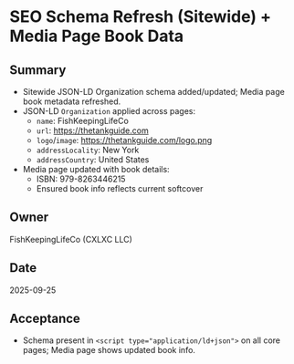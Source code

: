 # SEO Schema Refresh (Sitewide) + Media Page Book Data

## Summary
- Sitewide JSON-LD Organization schema added/updated; Media page book metadata refreshed.
- JSON-LD `Organization` applied across pages:
  - `name`: FishKeepingLifeCo
  - `url`: https://thetankguide.com
  - `logo`/`image`: https://thetankguide.com/logo.png
  - `addressLocality`: New York
  - `addressCountry`: United States
- Media page updated with book details:
  - ISBN: 979-8263446215
  - Ensured book info reflects current softcover

## Owner
FishKeepingLifeCo (CXLXC LLC)

## Date
2025-09-25

## Acceptance
- Schema present in `<script type="application/ld+json">` on all core pages; Media page shows updated book info.
